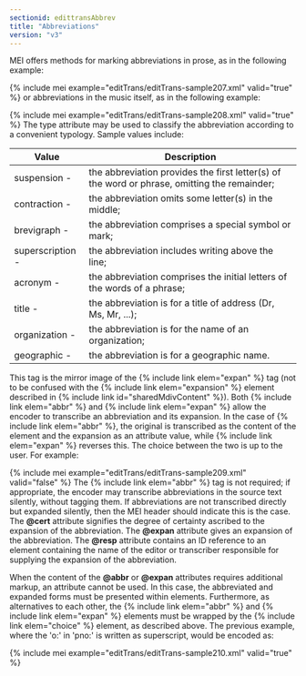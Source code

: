 ```yaml
---
sectionid: edittransAbbrev
title: "Abbreviations"
version: "v3"
---
```


MEI offers methods for marking abbreviations in prose, as in the following example:

{% include mei example="editTrans/editTrans-sample207.xml" valid="true" %}
or abbreviations in the music itself, as in the following example:

{% include mei example="editTrans/editTrans-sample208.xml" valid="true" %}
The type attribute may be used to classify the abbreviation according to a convenient
typology. Sample values include:

<table class="table table-striped">
   <thead>
      <tr>
         <th>Value</th>
         <th>Description</th>
      </tr>
   </thead>
   <tbody>
      <tr>
         <td>suspension - </td>
         <td> the abbreviation provides the first letter(s) of the word or phrase, omitting the
            remainder;
         </td>
      </tr>
      <tr>
         <td>contraction -</td>
         <td> the abbreviation omits some letter(s) in the middle;</td>
      </tr>
      <tr>
         <td>brevigraph - </td>
         <td> the abbreviation comprises a special symbol or mark;</td>
      </tr>
      <tr>
         <td>superscription - </td>
         <td> the abbreviation includes writing above the line;</td>
      </tr>
      <tr>
         <td>acronym - </td>
         <td> the abbreviation comprises the initial letters of the words of a phrase;</td>
      </tr>
      <tr>
         <td>title -</td>
         <td> the abbreviation is for a title of address (Dr, Ms, Mr, ...);</td>
      </tr>
      <tr>
         <td>organization - </td>
         <td> the abbreviation is for the name of an organization;</td>
      </tr>
      <tr>
         <td>geographic - </td>
         <td> the abbreviation is for a geographic name.</td>
      </tr>
   </tbody>
</table>This tag is the mirror image of the {% include link elem="expan" %} tag (not to be confused with
the {% include link elem="expansion" %} element described in {% include link id="sharedMdivContent" %}).
Both {% include link elem="abbr" %} and {% include link elem="expan" %} allow the encoder to
transcribe an abbreviation and its expansion. In the case of {% include link elem="abbr" %}, the
original is transcribed as the content of the element and the expansion as an attribute
value,
while {% include link elem="expan" %} reverses this. The choice between the two is up to the user.
For example:

{% include mei example="editTrans/editTrans-sample209.xml" valid="false" %}
The {% include link elem="abbr" %} tag is not required; if appropriate, the encoder may
transcribe abbreviations in the source text silently, without tagging them. If abbreviations
are not transcribed directly but expanded silently, then the MEI header should indicate
this
is the case. The **@cert** attribute signifies the degree of certainty ascribed to the
expansion of the abbreviation. The **@expan** attribute gives an expansion of the
abbreviation. The **@resp** attribute contains an ID reference to an element containing
the name of the editor or transcriber responsible for supplying the expansion of the
abbreviation.

When the content of the **@abbr** or **@expan** attributes requires additional
markup, an attribute cannot be used. In this case, the abbreviated and expanded forms
must be
presented within elements. Furthermore, as alternatives to each other, the {% include link elem="abbr" %} and {% include link elem="expan" %} elements must be wrapped by the {% include link elem="choice" %} element, as described above. The previous example, where the 'o:' in 'pno:' is
written as superscript, would be encoded as:

{% include mei example="editTrans/editTrans-sample210.xml" valid="true" %}
